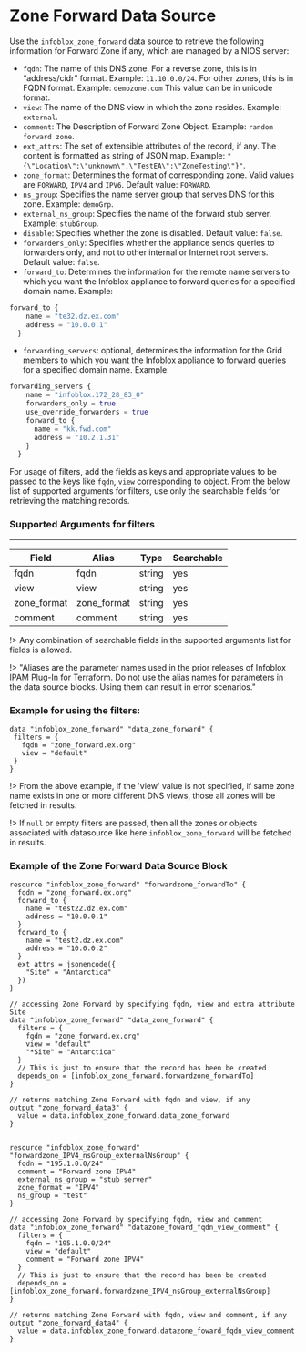 # Zone Forward Data Source

Use the `infoblox_zone_forward` data source to retrieve the following information for Forward Zone if any, which are managed by a NIOS server:

* `fqdn`: The name of this DNS zone. For a reverse zone, this is in “address/cidr” format. Example: `11.10.0.0/24`. For other zones, this is in FQDN format. Example: `demozone.com` This value can be in unicode format.
* `view`: The name of the DNS view in which the zone resides. Example: `external`.
* `comment`: The Description of Forward Zone Object. Example: `random forward zone`.
* `ext_attrs`: The set of extensible attributes of the record, if any. The content is formatted as string of JSON map. Example: `"{\"Location\":\"unknown\",\"TestEA\":\"ZoneTesting\"}"`.
* `zone_format`: Determines the format of corresponding zone. Valid values are `FORWARD`, `IPV4` and `IPV6`. Default value: `FORWARD`.
* `ns_group`: Specifies the name server group that serves DNS for this zone. Example: `demoGrp`.
* `external_ns_group`: Specifies the name of the forward stub server. Example: `stubGroup`.
* `disable`: Specifies whether the zone is disabled. Default value: `false`.
* `forwarders_only`: Specifies whether the appliance sends queries to forwarders only, and not to other internal or Internet root servers. Default value: `false`.
* `forward_to`: Determines the information for the remote name servers to which you want the Infoblox appliance to forward queries for a specified domain name. Example:
```terraform
forward_to {
    name = "te32.dz.ex.com"
    address = "10.0.0.1"
  }
```
* `forwarding_servers`: optional, determines the information for the Grid members to which you want the Infoblox appliance to forward queries for a specified domain name. Example:
```terraform
forwarding_servers {
    name = "infoblox.172_28_83_0"
    forwarders_only = true
    use_override_forwarders = true
    forward_to {
      name = "kk.fwd.com"
      address = "10.2.1.31"
    }
  }
```

For usage of filters, add the fields as keys and appropriate values to be passed to the keys like `fqdn`, `view` corresponding to object.
From the below list of supported arguments for filters,  use only the searchable fields for retrieving the matching records.

### Supported Arguments for filters

-----
| Field       | Alias       | Type   | Searchable |
|-------------|-------------|--------|------------|
| fqdn        | fqdn        | string | yes        |
| view        | view        | string | yes        |
| zone_format | zone_format | string | yes        |
| comment     | comment     | string | yes        |


!> Any combination of searchable fields in the supported arguments list for fields is allowed.

!> "Aliases are the parameter names used in the prior releases of Infoblox IPAM Plug-In for Terraform. Do not use the alias names for parameters in the data source blocks. Using them can result in error scenarios."

### Example for using the filters:
 ```hcl
data "infoblox_zone_forward" "data_zone_forward" {
  filters = {
    fqdn = "zone_forward.ex.org"
    view = "default"
  }
}
 ```
!> From the above example, if the 'view' value is not specified, if same zone name exists in one or more different DNS views, those
all zones will be fetched in results.

!> If `null` or empty filters are passed, then all the zones or objects associated with datasource like here `infoblox_zone_forward` will be fetched in results.

### Example of the Zone Forward Data Source Block

```hcl
resource "infoblox_zone_forward" "forwardzone_forwardTo" {
  fqdn = "zone_forward.ex.org"
  forward_to {
    name = "test22.dz.ex.com"
    address = "10.0.0.1"
  }
  forward_to {
    name = "test2.dz.ex.com"
    address = "10.0.0.2"
  }
  ext_attrs = jsonencode({
    "Site" = "Antarctica"
  })
}

// accessing Zone Forward by specifying fqdn, view and extra attribute Site
data "infoblox_zone_forward" "data_zone_forward" {
  filters = {
    fqdn = "zone_forward.ex.org"
    view = "default"
    "*Site" = "Antarctica"
  }
  // This is just to ensure that the record has been be created
  depends_on = [infoblox_zone_forward.forwardzone_forwardTo]
}

// returns matching Zone Forward with fqdn and view, if any
output "zone_forward_data3" {
  value = data.infoblox_zone_forward.data_zone_forward
}


resource "infoblox_zone_forward" "forwardzone_IPV4_nsGroup_externalNsGroup" {
  fqdn = "195.1.0.0/24"
  comment = "Forward zone IPV4"
  external_ns_group = "stub server"
  zone_format = "IPV4"
  ns_group = "test"
}

// accessing Zone Forward by specifying fqdn, view and comment
data "infoblox_zone_forward" "datazone_foward_fqdn_view_comment" {
  filters = {
    fqdn = "195.1.0.0/24"
    view = "default"
    comment = "Forward zone IPV4"
  }
  // This is just to ensure that the record has been be created
  depends_on = [infoblox_zone_forward.forwardzone_IPV4_nsGroup_externalNsGroup]
}

// returns matching Zone Forward with fqdn, view and comment, if any
output "zone_forward_data4" {
  value = data.infoblox_zone_forward.datazone_foward_fqdn_view_comment
}
```
